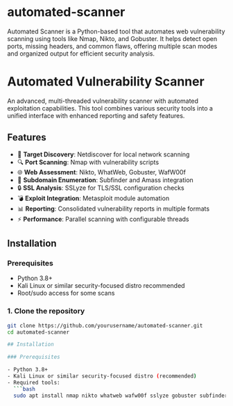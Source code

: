 # automated-scanner
Automated Scanner is a Python-based tool that automates web vulnerability scanning using tools like Nmap, Nikto, and Gobuster. It helps detect open ports, missing headers, and common flaws, offering multiple scan modes and organized output for efficient security analysis.
# Automated Vulnerability Scanner
An advanced, multi-threaded vulnerability scanner with automated exploitation capabilities. This tool combines various security tools into a unified interface with enhanced reporting and safety features.

## Features

- 🎯 **Target Discovery**: Netdiscover for local network scanning
- 🔍 **Port Scanning**: Nmap with vulnerability scripts
- 🌐 **Web Assessment**: Nikto, WhatWeb, Gobuster, WafW00f
- 🔗 **Subdomain Enumeration**: Subfinder and Amass integration
- 🔒 **SSL Analysis**: SSLyze for TLS/SSL configuration checks
- 💣 **Exploit Integration**: Metasploit module automation
- 📊 **Reporting**: Consolidated vulnerability reports in multiple formats
- ⚡ **Performance**: Parallel scanning with configurable threads

## Installation

### Prerequisites

- Python 3.8+
- Kali Linux or similar security-focused distro recommended
- Root/sudo access for some scans

### 1. Clone the repository

```bash
git clone https://github.com/yourusername/automated-scanner.git
cd automated-scanner

## Installation

### Prerequisites

- Python 3.8+
- Kali Linux or similar security-focused distro (recommended)
- Required tools:
  ```bash
  sudo apt install nmap nikto whatweb wafw00f sslyze gobuster subfinder amass metasploit-framework
